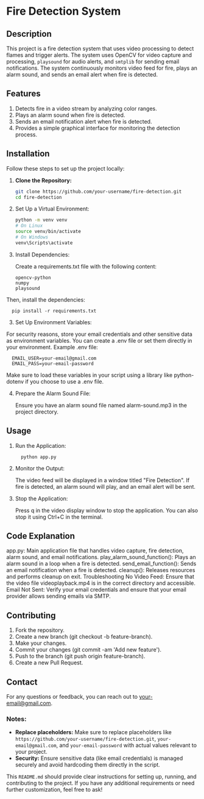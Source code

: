# Fire Detection System

## Description

This project is a fire detection system that uses video processing to detect flames and trigger alerts. The system uses OpenCV for video capture and processing, `playsound` for audio alerts, and `smtplib` for sending email notifications. The system continuously monitors video feed for fire, plays an alarm sound, and sends an email alert when fire is detected.

## Features

1. Detects fire in a video stream by analyzing color ranges.
2. Plays an alarm sound when fire is detected.
3. Sends an email notification alert when fire is detected.
4. Provides a simple graphical interface for monitoring the detection process.

## Installation

Follow these steps to set up the project locally:

1. **Clone the Repository:**

   ```bash
   git clone https://github.com/your-username/fire-detection.git
   cd fire-detection
2. Set Up a Virtual Environment:

   ```bash
   python -m venv venv
   # On Linux
   source venv/bin/activate
   # On Windows
   venv\Scripts\activate
3. Install Dependencies:

   Create a requirements.txt file with the following content:

      ```text
      opencv-python
      numpy
      playsound

 Then, install the dependencies:

      
      pip install -r requirements.txt
   
3. Set Up Environment Variables:

For security reasons, store your email credentials and other sensitive data as environment variables. You can create a .env file or set them directly in your environment. Example .env file:
   
      
      EMAIL_USER=your-email@gmail.com
      EMAIL_PASS=your-email-password
   Make sure to load these variables in your script using a library like python-dotenv if you choose to use a .env file.

4. Prepare the Alarm Sound File:

   Ensure you have an alarm sound file named alarm-sound.mp3 in the project directory.

## Usage
1. Run the Application:


         python app.py
2. Monitor the Output:
   
   The video feed will be displayed in a window titled "Fire Detection".
   If fire is detected, an alarm sound will play, and an email alert will be sent.
3. Stop the Application:
   
   Press q in the video display window to stop the application.
   You can also stop it using Ctrl+C in the terminal.
## Code Explanation
   app.py: Main application file that handles video capture, fire detection, alarm sound, and email notifications.
   play_alarm_sound_function(): Plays an alarm sound in a loop when a fire is detected.
   send_email_function(): Sends an email notification when a fire is detected.
   cleanup(): Releases resources and performs cleanup on exit.
   Troubleshooting
   No Video Feed: Ensure that the video file videoplayback.mp4 is in the correct directory and accessible.
   Email Not Sent: Verify your email credentials and ensure that your email provider allows sending emails via SMTP.
## Contributing
1. Fork the repository.
2. Create a new branch (git checkout -b feature-branch).
3. Make your changes.
4. Commit your changes (git commit -am 'Add new feature').
5. Push to the branch (git push origin feature-branch).
6. Create a new Pull Request.
## Contact
   For any questions or feedback, you can reach out to your-email@gmail.com.



### Notes:
- **Replace placeholders:** Make sure to replace placeholders like `https://github.com/your-username/fire-detection.git`, `your-email@gmail.com`, and `your-email-password` with actual values relevant to your project.
- **Security:** Ensure sensitive data (like email credentials) is managed securely and avoid hardcoding them directly in the script.

This `README.md` should provide clear instructions for setting up, running, and contributing to the project. If you have any additional requirements or need further customization, feel free to ask!



